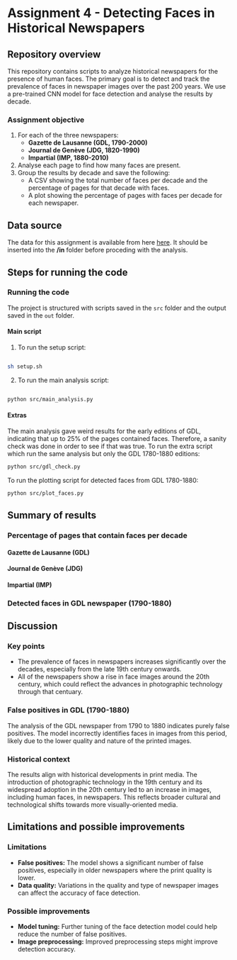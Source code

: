 # Assignment 4 - Detecting Faces in Historical Newspapers

## Repository overview
This repository contains scripts to analyze historical newspapers for the presence of human faces. The primary goal is to detect and track the prevalence of faces in newspaper images over the past 200 years. 
We use a pre-trained CNN model for face detection and analyse the results by decade.

### Assignment objective
1. For each of the three newspapers:
    - **Gazette de Lausanne (GDL, 1790-2000)**
    - **Journal de Genève (JDG, 1820-1990)**
    - **Impartial (IMP, 1880-2010)**
2. Analyse each page to find how many faces are present.
3. Group the results by decade and save the following:
    - A CSV showing the total number of faces per decade and the percentage of pages for that decade with faces.
    - A plot showing the percentage of pages with faces per decade for each newspaper.

## Data source
The data for this assignment is available from here [here](https://zenodo.org/records/3706863).
It should be inserted into the **/in** folder before proceding with the analysis.

## Steps for running the code

### Running the code
The project is structured with scripts saved in the `src` folder and the output saved in the `out` folder.

#### Main script
1. To run the setup script:
  ```bash

sh setup.sh
  ```

2. To run the main analysis script:
  ```bash

python src/main_analysis.py
  ```

#### Extras
The main analysis gave weird results for the early editions of GDL, indicating that up to 25% of the pages contained faces. Therefore, a sanity check was done in order to see if that was true.
To run the extra script which run the same analysis but only the GDL 1780-1880 editions:

```bash
python src/gdl_check.py
```

To run the plotting script for detected faces from GDL 1780-1880:
```bash
python src/plot_faces.py
```

## Summary of results
### Percentage of pages that contain faces per decade
#### Gazette de Lausanne (GDL)

#### Journal de Genève (JDG)

#### Impartial (IMP)

### Detected faces in GDL newspaper (1790-1880)

## Discussion
### Key points
- The prevalence of faces in newspapers increases significantly over the decades, especially from the late 19th century onwards.
- All of the newspapers show a rise in face images around the 20th century, which could reflect the advances in photographic technology through that centuary.

### False positives in GDL (1790-1880)
The analysis of the GDL newspaper from 1790 to 1880 indicates purely false positives. The model incorrectly identifies faces in images from this period, likely due to the lower quality and nature of the printed images.

### Historical context
The results align with historical developments in print media. The introduction of photographic technology in the 19th century and its widespread adoption in the 20th century led to an increase in images, 
including human faces, in newspapers. This reflects broader cultural and technological shifts towards more visually-oriented media.

## Limitations and possible improvements
### Limitations
- **False positives:** The model shows a significant number of false positives, especially in older newspapers where the print quality is lower.
- **Data quality:** Variations in the quality and type of newspaper images can affect the accuracy of face detection.

### Possible improvements
- **Model tuning:** Further tuning of the face detection model could help reduce the number of false positives.
- **Image preprocessing:** Improved preprocessing steps might improve detection accuracy.
